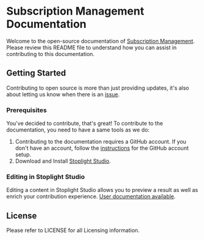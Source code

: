 <!-- Subscription Management Platform Documentation -->
<!-- volodymyr.leonov@theta.co.nz -->
<!-- production -->
# Subscription Management Documentation
Welcome to the open-source documentation of [Subscription Management](docs.365extensions.com/docs/smp). Please review this README file to understand how you can assist in contributing to this documentation.
## Getting Started
Contributing to open source is more than just providing updates, it's also about letting us know when there is an [issue](https://github.com/thetanz/smp-docs/issues). 
### Prerequisites
You've decided to contribute, that's great! To contribute to the documentation, you need to have a same tools as we do: 
1. Contributing to the documentation requires a GitHub account. If you don't have an account, follow the [instructions](https://github.com/join) for the GitHub account setup. 
2. Download and Install [Stoplight Studio](https://stoplight.io/studio/).
### Editing in Stoplight Studio
Editing a content in Stoplight Studio allows you to preview a result as well as enrich your contribution experience. [User documentation available](https://meta.stoplight.io/docs/studio/docs/01-getting-started.md).
## License
Please refer to LICENSE for all Licensing information.